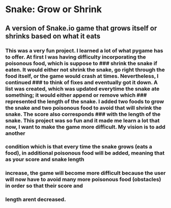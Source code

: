# Snake: Grow or Shrink
## A version of Snake.io game that grows itself or shrinks based on what it eats
### This was a very fun project. I learned a lot of what pygame has to offer. At first I was having difficulty incorporating the poisonous food, which is suppose to ### shrink the snake if eaten. It would either not shrink the snake, go right through the food itself, or the game would crash at times. Nevertheless, I continued ### to think of fixes and eventually got it down. A list was created, which was updated everytime the snake ate something; it would either append or remove which ### represented the length of the snake. I added two foods to grow the snake and two poisonous food to avoid that will shrink the snake. The score also corresponds ### with the length of the snake. This project was so fun and it made me learn a lot that now, I want to make the game more difficult. My vision is to add another 
### condition which is that every time the snake grows (eats a food), in additional poisonous food will be added, meaning that as your score and snake length 
### increase, the game will become more difficult because the user will now have to avoid many more poisonous food (obstacles) in order so that their score and 
### length arent decreased.

